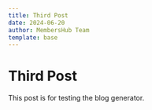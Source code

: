 ```yaml
---
title: Third Post
date: 2024-06-20
author: MembersHub Team
template: base
---
```


# Third Post

This post is for testing the blog generator.